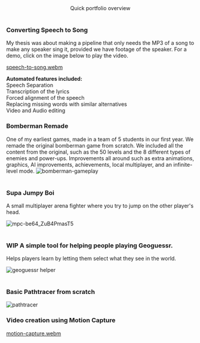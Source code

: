 <div align="center">
Quick portfolio overview

</div>

<br />

### Converting Speech to Song

My thesis was about making a pipeline that only needs the MP3 of a song to make any speaker sing it, provided we have footage of the speaker. For a demo, click on the image below to play the video.

[speech-to-song.webm](https://user-images.githubusercontent.com/14907692/206299822-9a52b663-e434-41e2-9daa-06650186df05.webm)

<b>Automated features included:</b> <br />
    Speech Separation <br />
    Transcription of the lyrics <br />
    Forced alignment of the speech <br />
    Replacing missing words with similar alternatives <br />
    Video and Audio editing <br />

### Bomberman Remade
One of my earliest games, made in a team of 5 students in our first year.
We remade the original bomberman game from scratch.
We included all the content from the original, such as the 50 levels and the 8 different types of enemies and power-ups.
Improvements all around such as extra animations, graphics, AI improvements, achievements, local multiplayer, and an infinite-level mode.
![bomberman-gameplay](https://user-images.githubusercontent.com/14907692/206293514-aa8ef4a6-18be-4049-a769-5ad4eaab45f3.gif)
<br /><br />
### Supa Jumpy Boi
A small multiplayer arena fighter where you try to jump on the other player's head.

![mpc-be64_ZuB4PmasT5](https://user-images.githubusercontent.com/14907692/206295771-36a4ab56-7f72-4290-ba8a-d336769d41d1.png)
<br /><br />
### WIP A simple tool for helping people playing Geoguessr.
Helps players learn by letting them select what they see in the world.

![geoguessr helper](https://user-images.githubusercontent.com/14907692/206296251-3ce52197-e7c6-43d4-9c3c-04cde3601c55.png)
<br /><br />

### Basic Pathtracer from scratch
![pathtracer](https://user-images.githubusercontent.com/14907692/206297568-07046266-d8ed-4897-93bf-c05472f51590.png)

### Video creation using Motion Capture
[motion-capture.webm](https://user-images.githubusercontent.com/14907692/206299912-5bda9a53-b918-4f5b-95d0-3ff6c2ab9795.webm)


